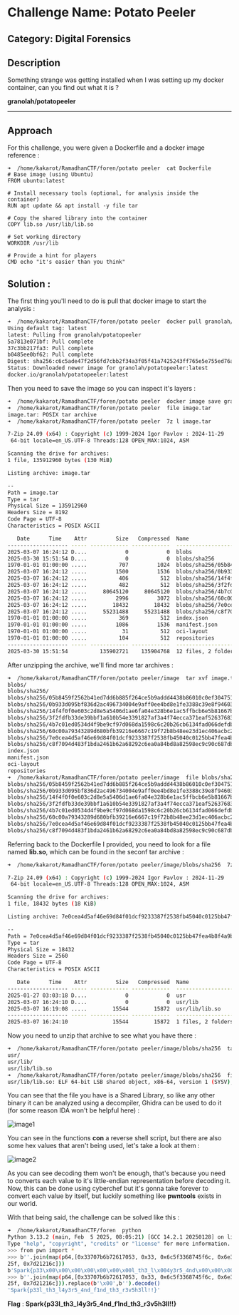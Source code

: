 
# Challenge Name: Potato Peeler
## Category: Digital Forensics

## Description

Something strange was getting installed when I was setting up my docker container, can you find out what it is ?

**granolah/potatopeeler**
  
---
## Approach

For this challenge, you were given a Dockerfile and a docker image reference :

```
➜  /home/kakarot/RamadhanCTF/foren/potato peeler  cat Dockerfile    
# Base image (using Ubuntu)
FROM ubuntu:latest

# Install necessary tools (optional, for analysis inside the container)
RUN apt update && apt install -y file tar

# Copy the shared library into the container
COPY lib.so /usr/lib/lib.so

# Set working directory
WORKDIR /usr/lib

# Provide a hint for players
CMD echo "it's easier than you think"
```

## Solution : 

The first thing you'll need to do is pull that docker image to start the analysis :

```bash
➜  /home/kakarot/RamadhanCTF/foren/potato peeler  docker pull granolah/potatopeeler
Using default tag: latest
latest: Pulling from granolah/potatopeeler
5a7813e071bf: Pull complete 
37c3bb217fa3: Pull complete 
b0485ee0bf62: Pull complete 
Digest: sha256:c6c5ade47f2d56fd7cbb2f34a3f05f41a7425243ff765e5e755ed76a0e3156f6
Status: Downloaded newer image for granolah/potatopeeler:latest
docker.io/granolah/potatopeeler:latest
```

Then you need to save the image so you can inspect it's layers :

```bash
➜  /home/kakarot/RamadhanCTF/foren/potato peeler  docker image save granolah/potatopeeler -o image.tar
➜  /home/kakarot/RamadhanCTF/foren/potato peeler  file image.tar
image.tar: POSIX tar archive
➜  /home/kakarot/RamadhanCTF/foren/potato peeler  7z l image.tar 

7-Zip 24.09 (x64) : Copyright (c) 1999-2024 Igor Pavlov : 2024-11-29
 64-bit locale=en_US.UTF-8 Threads:128 OPEN_MAX:1024, ASM

Scanning the drive for archives:
1 file, 135912960 bytes (130 MiB)

Listing archive: image.tar

--
Path = image.tar
Type = tar
Physical Size = 135912960
Headers Size = 8192
Code Page = UTF-8
Characteristics = POSIX ASCII

   Date      Time    Attr         Size   Compressed  Name
------------------- ----- ------------ ------------  ------------------------
2025-03-07 16:24:12 D....            0            0  blobs
2025-03-30 15:51:54 D....            0            0  blobs/sha256
1970-01-01 01:00:00 .....          707         1024  blobs/sha256/05b8459f2562b41ed7dd6b885f264ce5b9addd4438b86010c0ef304751484915
2025-03-07 16:24:12 .....         1500         1536  blobs/sha256/0b933d095bf836d2ac496734004e9aff0ee4bd8e1fe3388c39e8f94603f61802
2025-03-07 16:24:12 .....          406          512  blobs/sha256/14f4f0f0e603c2d8e5a5406d1ae6fa04e328b6e1ac5ffbcb6e5b81667b3c54aa
2025-03-07 16:24:12 .....          482          512  blobs/sha256/3f2fdfb33de39bbf1a610b54e3391827af3a4f74ecca371eaf526376833d21bf
2025-03-07 16:24:12 .....     80645120     80645120  blobs/sha256/4b7c01ed0534d4f9be9cf97d068da1598c6c20b26cb6134fad066defdb6d541d
2025-03-07 16:24:12 .....         2996         3072  blobs/sha256/60c00a79343289d680bfb39216e6667c19f72b8b48ee23d1ec406acbc2f764c3
2025-03-07 16:24:12 .....        18432        18432  blobs/sha256/7e0cea4d5af46e69d84f01dcf9233387f2538fb45040c0125bb47fea4b8f4a9b
2025-03-07 16:24:12 .....     55231488     55231488  blobs/sha256/c8f7094d483f1bda2461b62a68292c6ea0a84bd8a82598ec9c90c687db7c1634
1970-01-01 01:00:00 .....          369          512  index.json
1970-01-01 01:00:00 .....         1086         1536  manifest.json
1970-01-01 01:00:00 .....           31          512  oci-layout
1970-01-01 01:00:00 .....          104          512  repositories
------------------- ----- ------------ ------------  ------------------------
2025-03-30 15:51:54          135902721    135904768  12 files, 2 folders
```

After unzipping the archive, we'll find more tar archives :

```bash
➜  /home/kakarot/RamadhanCTF/foren/potato peeler/image  tar xvf image.tar
blobs/
blobs/sha256/
blobs/sha256/05b8459f2562b41ed7dd6b885f264ce5b9addd4438b86010c0ef304751484915
blobs/sha256/0b933d095bf836d2ac496734004e9aff0ee4bd8e1fe3388c39e8f94603f61802
blobs/sha256/14f4f0f0e603c2d8e5a5406d1ae6fa04e328b6e1ac5ffbcb6e5b81667b3c54aa
blobs/sha256/3f2fdfb33de39bbf1a610b54e3391827af3a4f74ecca371eaf526376833d21bf
blobs/sha256/4b7c01ed0534d4f9be9cf97d068da1598c6c20b26cb6134fad066defdb6d541d
blobs/sha256/60c00a79343289d680bfb39216e6667c19f72b8b48ee23d1ec406acbc2f764c3
blobs/sha256/7e0cea4d5af46e69d84f01dcf9233387f2538fb45040c0125bb47fea4b8f4a9b
blobs/sha256/c8f7094d483f1bda2461b62a68292c6ea0a84bd8a82598ec9c90c687db7c1634
index.json
manifest.json
oci-layout
repositories
➜  /home/kakarot/RamadhanCTF/foren/potato peeler/image  file blobs/sha256/*
blobs/sha256/05b8459f2562b41ed7dd6b885f264ce5b9addd4438b86010c0ef304751484915: JSON text data
blobs/sha256/0b933d095bf836d2ac496734004e9aff0ee4bd8e1fe3388c39e8f94603f61802: JSON text data
blobs/sha256/14f4f0f0e603c2d8e5a5406d1ae6fa04e328b6e1ac5ffbcb6e5b81667b3c54aa: JSON text data
blobs/sha256/3f2fdfb33de39bbf1a610b54e3391827af3a4f74ecca371eaf526376833d21bf: JSON text data
blobs/sha256/4b7c01ed0534d4f9be9cf97d068da1598c6c20b26cb6134fad066defdb6d541d: POSIX tar archive
blobs/sha256/60c00a79343289d680bfb39216e6667c19f72b8b48ee23d1ec406acbc2f764c3: JSON text data
blobs/sha256/7e0cea4d5af46e69d84f01dcf9233387f2538fb45040c0125bb47fea4b8f4a9b: POSIX tar archive
blobs/sha256/c8f7094d483f1bda2461b62a68292c6ea0a84bd8a82598ec9c90c687db7c1634: POSIX tar archive
```

Referring back to the Dockerfile I provided, you need to look for a file named **lib.so**, which can be found in the seconf tar archive :

```bash
➜  /home/kakarot/RamadhanCTF/foren/potato peeler/image/blobs/sha256  7z l 7e0cea4d5af46e69d84f01dcf9233387f2538fb45040c0125bb47fea4b8f4a9b                                                                 

7-Zip 24.09 (x64) : Copyright (c) 1999-2024 Igor Pavlov : 2024-11-29
 64-bit locale=en_US.UTF-8 Threads:128 OPEN_MAX:1024, ASM

Scanning the drive for archives:
1 file, 18432 bytes (18 KiB)

Listing archive: 7e0cea4d5af46e69d84f01dcf9233387f2538fb45040c0125bb47fea4b8f4a9b

--
Path = 7e0cea4d5af46e69d84f01dcf9233387f2538fb45040c0125bb47fea4b8f4a9b
Type = tar
Physical Size = 18432
Headers Size = 2560
Code Page = UTF-8
Characteristics = POSIX ASCII

   Date      Time    Attr         Size   Compressed  Name
------------------- ----- ------------ ------------  ------------------------
2025-01-27 03:03:18 D....            0            0  usr
2025-03-07 16:24:10 D....            0            0  usr/lib
2025-03-07 16:19:08 .....        15544        15872  usr/lib/lib.so
------------------- ----- ------------ ------------  ------------------------
2025-03-07 16:24:10              15544        15872  1 files, 2 folders
```

Now you need to unzip that archive to see what you have there :

```bash
➜  /home/kakarot/RamadhanCTF/foren/potato peeler/image/blobs/sha256  tar xvf 7e0cea4d5af46e69d84f01dcf9233387f2538fb45040c0125bb47fea4b8f4a9b
usr/
usr/lib/
usr/lib/lib.so
➜  /home/kakarot/RamadhanCTF/foren/potato peeler/image/blobs/sha256  file usr/lib/lib.so 
usr/lib/lib.so: ELF 64-bit LSB shared object, x86-64, version 1 (SYSV), dynamically linked, BuildID[sha1]=01dc8c06faa13e016e99b4aa4654096c9dbb686d, not stripped
```

You can see that the file you have is a Shared Library, so like any other binary it can be analyzed using a decompiler, Ghidra can be used to do it (for some reason IDA won't be helpful here) :

![image1](Pasted-image-20250330161854.png)

You can see in the functions **con** a reverse shell script, but there are also some hex values that aren't being used, let's take a look at them :

![image2](Pasted-image-20250330162922.png)

As you can see decoding them won't be enough, that's because you need to converts each value to it's little-endian representation before decoding it.
Now, this can be done using cyberchef but it's gonna take forever to convert each value by itself, but luckily something like **pwntools** exists in our world.

With that being said, the challenge can be solved like this :

```bash
➜  /home/kakarot/RamadhanCTF/foren  python 
Python 3.13.2 (main, Feb  5 2025, 08:05:21) [GCC 14.2.1 20250128] on linux
Type "help", "copyright", "credits" or "license" for more information.
>>> from pwn import *
>>> b''.join(map(p64,[0x33707b6b72617053, 0x33, 0x6c5f3368745f6c, 0x6e345f3572337934, 100, 0x68745f646e31665f, 0x33, 0x6c33683576337\
25f, 0x7d21216c]))
b'Spark{p33\x00\x00\x00\x00\x00\x00\x00l_th3_l\x004y3r5_4nd\x00\x00\x00\x00\x00\x00\x00_f1nd_th3\x00\x00\x00\x00\x00\x00\x00_r3v5h3ll!!}\x00\x00\x00\x00' #yes i kept the null bytes on purpose xD
>>> b''.join(map(p64,[0x33707b6b72617053, 0x33, 0x6c5f3368745f6c, 0x6e345f3572337934, 100, 0x68745f646e31665f, 0x33, 0x6c33683576337\
25f, 0x7d21216c])).replace(b'\x00',b'').decode()
'Spark{p33l_th3_l4y3r5_4nd_f1nd_th3_r3v5h3ll!!}'
```

**Flag** : **Spark{p33l_th3_l4y3r5_4nd_f1nd_th3_r3v5h3ll!!}**
